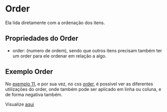 # Order

Ela lida diretamente com a ordenação dos itens.

## Propriedades do Order

- order: (numero de ordem), sendo que outros itens precisam também ter um order para ele ordenar em relação a algo.

## Exemplo Order

No [exemplo 11](11-order.html), e por sua vez, no css [order](css/order.css), é possivel ver as diferentes utilizações do order, onde também pode ser aplicado em linha ou coluna, e de forma negativa também.

Visualize [aqui](https://htmlpreview.github.io/?https://github.com/TioBael/DIO/blob/main/HTML%20e%20CSS/Flex%20Container/11-order/11-order.html)